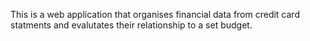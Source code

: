 This is a web application that organises financial data from credit card statments and evalutates their relationship to a set budget.
